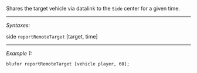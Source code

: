 Shares the target vehicle via datalink to the `Side` center for a given time.


---
*Syntaxes:*

side `reportRemoteTarget` [target, time]

---
*Example 1:*

```sqf
blufor reportRemoteTarget [vehicle player, 60];
```